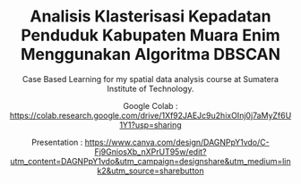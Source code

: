 # <center> Analisis Klasterisasi Kepadatan Penduduk Kabupaten Muara Enim Menggunakan Algoritma DBSCAN

<center> Case Based Learning for my spatial data analysis course at Sumatera Institute of Technology.


Google Colab  : https://colab.research.google.com/drive/1Xf92JAEJc9u2hixOInj0j7aMyZf6U1Y1?usp=sharing

Presentation  : https://www.canva.com/design/DAGNPpY1vdo/C-Fj9GniosXb_nXPrUT95w/edit?utm_content=DAGNPpY1vdo&utm_campaign=designshare&utm_medium=link2&utm_source=sharebutton
